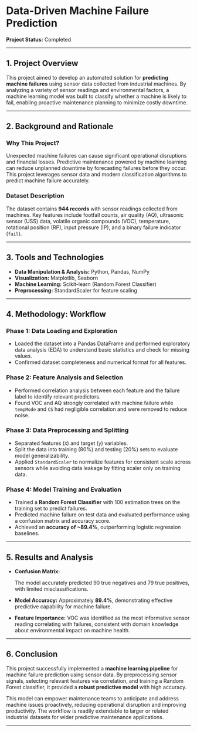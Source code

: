 # Data-Driven Machine Failure Prediction  
**Project Status:** Completed  

---

## 1. Project Overview  

This project aimed to develop an automated solution for **predicting machine failures** using sensor data collected from industrial machines. By analyzing a variety of sensor readings and environmental factors, a machine learning model was built to classify whether a machine is likely to fail, enabling proactive maintenance planning to minimize costly downtime.

---

## 2. Background and Rationale  

### Why This Project?  
Unexpected machine failures can cause significant operational disruptions and financial losses. Predictive maintenance powered by machine learning can reduce unplanned downtime by forecasting failures before they occur. This project leverages sensor data and modern classification algorithms to predict machine failure accurately.

### Dataset Description  
The dataset contains **944 records** with sensor readings collected from machines. Key features include footfall counts, air quality (AQ), ultrasonic sensor (USS) data, volatile organic compounds (VOC), temperature, rotational position (RP), input pressure (IP), and a binary failure indicator (`fail`).

---

## 3. Tools and Technologies  

- **Data Manipulation & Analysis:** Python, Pandas, NumPy  
- **Visualization:** Matplotlib, Seaborn  
- **Machine Learning:** Scikit-learn (Random Forest Classifier)  
- **Preprocessing:** StandardScaler for feature scaling  

---

## 4. Methodology: Workflow  

### Phase 1: Data Loading and Exploration  
- Loaded the dataset into a Pandas DataFrame and performed exploratory data analysis (EDA) to understand basic statistics and check for missing values.  
- Confirmed dataset completeness and numerical format for all features.

### Phase 2: Feature Analysis and Selection  
- Performed correlation analysis between each feature and the failure label to identify relevant predictors.  
- Found VOC and AQ strongly correlated with machine failure while `tempMode` and `CS` had negligible correlation and were removed to reduce noise.

### Phase 3: Data Preprocessing and Splitting  
- Separated features (`X`) and target (`y`) variables.  
- Split the data into training (80%) and testing (20%) sets to evaluate model generalizability.  
- Applied `StandardScaler` to normalize features for consistent scale across sensors while avoiding data leakage by fitting scaler only on training data.

### Phase 4: Model Training and Evaluation  
- Trained a **Random Forest Classifier** with 100 estimation trees on the training set to predict failures.  
- Predicted machine failure on test data and evaluated performance using a confusion matrix and accuracy score.  
- Achieved an **accuracy of ~89.4%**, outperforming logistic regression baselines.  

---

## 5. Results and Analysis  
  
- **Confusion Matrix:**  
  
  The model accurately predicted 90 true negatives and 79 true positives, with limited misclassifications.  

- **Model Accuracy:** Approximately **89.4%**, demonstrating effective predictive capability for machine failure.  

- **Feature Importance:** VOC was identified as the most informative sensor reading correlating with failures, consistent with domain knowledge about environmental impact on machine health.

---

## 6. Conclusion  

This project successfully implemented a **machine learning pipeline** for machine failure prediction using sensor data. By preprocessing sensor signals, selecting relevant features via correlation, and training a Random Forest classifier, it provided a **robust predictive model** with high accuracy.  

This model can empower maintenance teams to anticipate and address machine issues proactively, reducing operational disruption and improving productivity. The workflow is readily extendable to larger or related industrial datasets for wider predictive maintenance applications.

---
